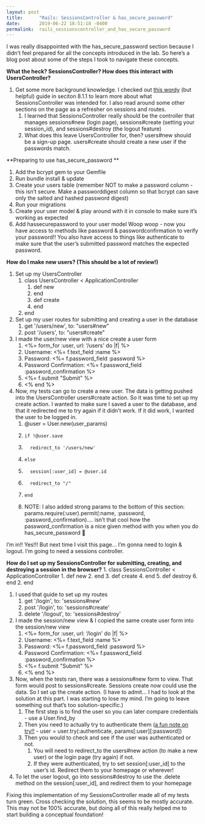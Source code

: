 ```yaml
---
layout: post
title:      "Rails: SessionsController & has_secure_password"
date:       2019-06-22 18:51:18 -0400
permalink:  rails_sessionscontroller_and_has_secure_password
---
```


I was really disappointed with the has_secure_password section because I didn’t feel prepared for all the concepts introduced in the lab. So here’s a blog post about some of the steps I took to navigate these concepts.

**What the heck? SessionsController? How does this interact with UsersController?**

1. Get some more background knowledge. I checked out [this wordy](https://www.railstutorial.org/book/basic_login) (but helpful) guide in seciton 8.1.1 to learn more about what SessionsController was intended for. I also read around some other sections on the page as a refresher on sessions and routes.
    1. I learned that SessionsController really should be the controller that manages sessions#new (login page), sessions#create (setting your session_id), and sessions#destroy (the logout feature)
    2. What does this leave UsersController for, then? users#new should be a sign-up page. users#create should create a new user if the passwords match. 

**Preparing to use has_secure_password **

1. Add the bcrypt gem to your Gemfile
2. Run bundle install & update
3. Create your users table (remember NOT to make a password column - this isn’t secure. Make a passworddigest column so that bcrypt can save only the salted and hashed password digest)
4. Run your migrations 
5. Create your user model & play around with it in console to make sure it’s working as expected
6. Add hassecurepassword to your user model 
Woop woop - now you have access to methods like password & passwordconfirmation to verify your password!! You also have access to things like authenticate to make sure that the user’s submitted password matches the expected password.

**How do I make new users? (This should be a lot of review!)**

1. Set up my UsersController
    1. class UsersController < ApplicationController
        1. def new 
        2. end 
        3. def create 
        4. end 
    1. end 
2. Set up my user routes for submitting and creating a user in the database 
    1. get '/users/new', to: "users#new"
    2. post '/users', to: "users#create"
3. I made the user/new view with a nice create a user form 
    1. <%= form_for :user, url: ‘/users' do |f| %>
    2.   Username: <%= f.text_field :name %>
    3.   Password: <%= f.password_field :password %>
    4.   Password Confirmation: <%= f.password_field :password_confirmation %>
    5.   <%= f.submit "Submit" %>
    6. <% end %>
4. Now, my tests can go to create a new user. The data is getting pushed into the UsersController users#create action. So it was time to set up my create action. I wanted to make sure I saved a user to the database, and that it redirected me to try again if it didn’t work. If it did work, I wanted the user to be logged in.
    1. @user = User.new(user_params)
    2.     if !@user.save
    3.       redirect_to '/users/new'
    4.     else
    5.       session[:user_id] = @user.id
    6.       redirect_to "/"
    7.     end
    1. NOTE: I also added strong params to the bottom of this section: params.require(:user).permit(:name, :password, :password_confirmation)…. isn’t that cool how the password_confirmation is a nice given method with you when you do has_secure_password 🙂

I’m in!! Yes!!! But next time I visit this page… I’m gonna need to login & logout. I’m going to need a sessions controller.

**How do I set up my SessionsController for submitting, creating, and destroying a session in the browser?**
    1. class SessionsController < ApplicationController
        1. def new 
        2. end 
        3. def create 
        4. end 
        5. def destroy
        6. end 
    2. end 
1. I used that guide to set up my routes 
    1. get    '/login',   to: 'sessions#new'
    2. post   '/login',   to: 'sessions#create'
    3. delete '/logout',  to: 'sessions#destroy'
2. I made the session/new view & I copied the same create user form into the session/new view 
    1. <%= form_for :user, url: ‘/login' do |f| %>
    2.   Username: <%= f.text_field :name %>
    3.   Password: <%= f.password_field :password %>
    4.   Password Confirmation: <%= f.password_field :password_confirmation %>
    5.   <%= f.submit "Submit" %>
    6. <% end %>
3. Now, when the tests ran, there was a sessions#new form to view. That form would post to sessions#create. Sessions create now could use the data. So I set up the create action. (I have to admit… I had to look at the solution at this part. I was starting to lose my mind. I’m going to leave something out that’s too solution-specific.)
    1. The first step is to find the user so you can later compare credentials - use a User.find_by
    2. Then you need to actually try to authenticate them ([a fun note on try!!](https://apidock.com/rails/v3.2.1/Object/try) - user = user.try(:authenticate, params[:user][:password])
    3. Then you would to check and see if the user was authenticated or not. 
        1. You will need to redirect_to the users#new action (to make a new user) or the login page (try again) if not. 
        2. If they were authenticated, try to set session[:user_id] to the user’s id. Redirect them to your homepage or wherever!
4. To let the user logout, go into sessions#destroy to use the .delete method on the session[:user_id], and redirect them to your homepage 


Fixing this implementation of my SessionsController made all of my tests turn green. Cross checking the solution, this seems to be mostly accurate. This may not be 100% accurate, but doing all of this really helped me to start building a conceptual foundation!

